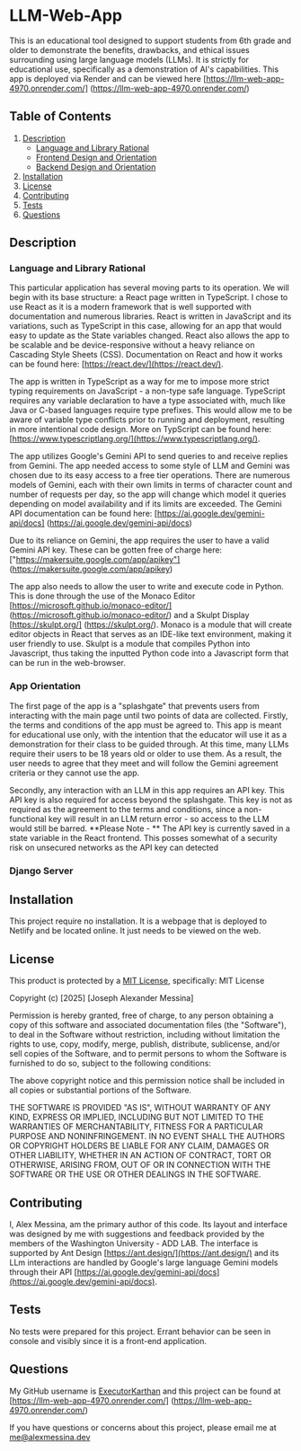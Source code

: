 # LLM-Web-App
This is an educational tool designed to support students from 6th grade and older to demonstrate the benefits, drawbacks, and ethical issues surrounding using large language models (LLMs). It is strictly for educational use, specifically as a demonstration of AI's capabilities. This app is deployed via Render and can be viewed here [https://llm-web-app-4970.onrender.com/] (https://llm-web-app-4970.onrender.com/)

## Table of Contents
1. [Description](#description)
    - [Language and Library Rational](#language-and-library-rational)
    - [Frontend Design and Orientation](#app-orientation)
    - [Backend Design and Orientation](#django-server)
2. [Installation](#installation)
5. [License](#license)
6. [Contributing](#contributing)
7. [Tests](#tests)
8. [Questions](#questions)

## Description
### Language and Library Rational
This particular application has several moving parts to its operation. We will begin with its base structure: a React page written in TypeScript. I chose to use React as it is a modern framework that is well supported with documentation and numerous libraries. React is written in JavaScript and its variations, such as TypeScript in this case, allowing for an app that would easy to update as the State variables changed. React also allows the app to be scalable and be device-responsive without a heavy reliance on Cascading Style Sheets (CSS). Documentation on React and how it works can be found here: [https://react.dev/](https://react.dev/).

The app is written in TypeScript as a way for me to impose more strict typing requirements on JavaScript - a non-type safe language. TypeScript requires any variable declaration to have a type associated with, much like Java or C-based languages require type prefixes. This would allow me to be aware of variable type conflicts prior to running and deployment, resulting in more intentional code design. More on TypScript can be found here: [https://www.typescriptlang.org/](https://www.typescriptlang.org/).

The app utilizes Google's Gemini API to send queries to and receive replies from Gemini. The app needed access to some style of LLM and Gemini was chosen due to its easy access to a free tier operations. There are numerous models of Gemini, each with their own limits in terms of character count and number of requests per day, so the app will change which model it queries depending on model availability and if its limits are exceeded. The Gemini API documentation can be found here: [https://ai.google.dev/gemini-api/docs] (https://ai.google.dev/gemini-api/docs)

 Due to its reliance on Gemini, the app requires the user to have a valid Gemini API key. These can be gotten free of charge here: ["https://makersuite.google.com/app/apikey"] (https://makersuite.google.com/app/apikey)  

 The app also needs to allow the user to write and execute code in Python. This is done through the use of the Monaco Editor [https://microsoft.github.io/monaco-editor/] (https://microsoft.github.io/monaco-editor/) and a Skulpt Display [https://skulpt.org/] (https://skulpt.org/). Monaco is a module that will create editor objects in React that serves as an IDE-like text environment, making it user friendly to use. Skulpt is a module that compiles Python into Javascript, thus taking the inputted Python code into a Javascript form that can be run in the web-browser. 

### App Orientation
The first page of the app is a "splashgate" that prevents users from interacting with the main page until two points of data are collected. Firstly, the terms and conditions of the app must be agreed to. This app is meant for educational use only, with the intention that the educator will use it as a demonstration for their class to be guided through. At this time, many LLMs require their users to be 18 years old or older to use them. As a result, the user needs to agree that they meet and will follow the Gemini agreement criteria or they cannot use the app.

Secondly, any interaction with an LLM in this app requires an API key. This API key is also required for access beyond the splashgate. This key is not as required as the agreement to the terms and conditions, since a non-functional key will result in an LLM return error - so access to the LLM would still be barred. **Please Note - ** The API key is currently saved in a state variable in the React frontend. This posses somewhat of a security risk on unsecured networks as the API key can detected 

### Django Server





## Installation
This project require no installation. It is a webpage that is deployed to Netlify and be located online. It just needs to be viewed on the web.

## License
This product is protected by a [MIT License](http://choosealicense.com/licenses/mit), specifically:
MIT License

Copyright (c) [2025] [Joseph Alexander Messina]

Permission is hereby granted, free of charge, to any person obtaining a copy
of this software and associated documentation files (the "Software"), to deal
in the Software without restriction, including without limitation the rights
to use, copy, modify, merge, publish, distribute, sublicense, and/or sell
copies of the Software, and to permit persons to whom the Software is
furnished to do so, subject to the following conditions:

The above copyright notice and this permission notice shall be included in all
copies or substantial portions of the Software.

THE SOFTWARE IS PROVIDED "AS IS", WITHOUT WARRANTY OF ANY KIND, EXPRESS OR
IMPLIED, INCLUDING BUT NOT LIMITED TO THE WARRANTIES OF MERCHANTABILITY,
FITNESS FOR A PARTICULAR PURPOSE AND NONINFRINGEMENT. IN NO EVENT SHALL THE
AUTHORS OR COPYRIGHT HOLDERS BE LIABLE FOR ANY CLAIM, DAMAGES OR OTHER
LIABILITY, WHETHER IN AN ACTION OF CONTRACT, TORT OR OTHERWISE, ARISING FROM,
OUT OF OR IN CONNECTION WITH THE SOFTWARE OR THE USE OR OTHER DEALINGS IN THE
SOFTWARE.

## Contributing
I, Alex Messina, am the primary author of this code. Its layout and interface was designed by me with suggestions and feedback provided by the members of the Washington University - ADD LAB. The interface is supported by Ant Design [https://ant.design/](https://ant.design/) and its LLm interactions are handled by Google's large language Gemini models through their API [https://ai.google.dev/gemini-api/docs](https://ai.google.dev/gemini-api/docs). 
 

## Tests
No tests were prepared for this project. Errant behavior can be seen in console and visibly since it is a front-end application.

## Questions
My GitHub username is [ExecutorKarthan](https://github.com/ExecutorKarthan) and this project can be found at [https://llm-web-app-4970.onrender.com/] (https://llm-web-app-4970.onrender.com/)

If you have questions or concerns about this project, please email me at me@alexmessina.dev